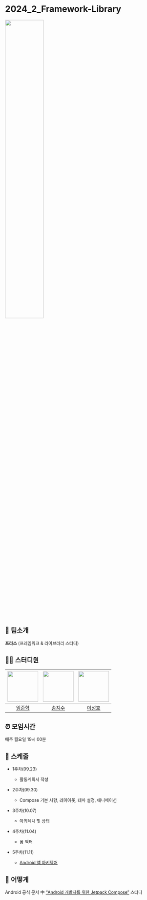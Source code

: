 # 2024_2_Framework-Library

<img width="50%" src="https://user-images.githubusercontent.com/88179771/193101882-1b3083fa-88ff-4688-bd0d-51eaeb1d51db.gif"/>

## 🐣 팀소개
**프라스** (프레임워크 & 라이브러리 스터디)

## 👨‍💻 스터디원

| <img src="https://github.com/ijh1298.png" width="100px"> | <img src="https://github.com/jisuSong0625.png" width="100px"> | <img src="https://github.com/leeseonghow.png" width="100px"> |
|:----:|:----:|:----:|
| [임준혁](https://github.com/JHY3066) | [송지수](https://github.com/jisuSong0625) | [이성호](https://github.com/leeseonghow) | 

## ⏰ 모임시간

매주 월요일 19시 00분

## 📅 스케줄

+ 1주차(09.23)
  + 활동계획서 작성
 
+ 2주차(09.30)
  + Compose 기본 사항, 레이아웃, 테마 설정, 애니메이션
 
+ 3주차(10.07)
  + 아키텍처 및 상태

+ 4주차(11.04)
  + 폼 팩터
 
+ 5주차(11.11)
  + [Android 앱 아키텍처](https://developer.android.com/courses/pathways/android-architecture)

## 🤷 어떻게

Android 공식 문서 中 [“Android 개발자를 위한 Jetpack Compose”](https://developer.android.com/courses/jetpack-compose/course?hl=ko) 스터디
